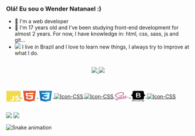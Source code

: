### Olá! Eu sou o Wender Natanael :)

- 🔭 I'm a web developer
- 🌱 I'm 17 years old and I've been studying front-end development for almost 2 years. For now, I have knowledge in: html, css, sass, js and git...
- <img src="[https://images.emojiterra.com/twitter/v13.1/512px/1f1e7-1f1f7.png](https://firebasestorage.googleapis.com/v0/b/edstore-18556.appspot.com/o/imgCategorias%2F1f1e7-1f1f72.png?alt=media&token=f0a3f48f-9f43-42db-9cae-d86604aa6906)"><img> I live in Brazil and I love to learn new things, I always try to improve at what I do.

##

<div align="center">
  <a href="https://github.com/wender101">
  <img height="160em" src="https://github-readme-stats.vercel.app/api?username=wender101&show_icons=true&theme=dark&include_all_commits=true&count_private=true"/>
  <img height="160em" src="https://github-readme-stats.vercel.app/api/top-langs/?username=wender101&layout=compact&langs_count=7&theme=dark"/>
</div>
  
  ##
  
<div style="display: inline_block"><br>
  <img align="center" alt="Icon-Js" height="30" width="40" src="https://raw.githubusercontent.com/devicons/devicon/master/icons/javascript/javascript-plain.svg">
  <img align="center" alt="Icon-HTML" height="30" width="40" src="https://raw.githubusercontent.com/devicons/devicon/master/icons/html5/html5-original.svg">
  <img align="center" alt="Icon-CSS" height="30" width="40" src="https://raw.githubusercontent.com/devicons/devicon/master/icons/css3/css3-original.svg">
  <img align="center" alt="Icon-CSS" height="30" width="40" src="https://camo.githubusercontent.com/dd4b2422ed3bfc9da88c43d18550375c66f9584327dff7ecc19315ce50b96f07/68747470733a2f2f7777772e766563746f726c6f676f2e7a6f6e652f6c6f676f732f66697265626173652f66697265626173652d69636f6e2e737667">
    <img align="center" alt="Icon-CSS" height="30" width="40" src="https://camo.githubusercontent.com/ed93c2b000a76ceaad1503e7eb9356591b885227e82a36a005b9d3498b303ba5/68747470733a2f2f7777772e766563746f726c6f676f2e7a6f6e652f6c6f676f732f6669676d612f6669676d612d69636f6e2e737667">
    <img align="center" alt="Icon-CSS" height="30" width="40" src="https://raw.githubusercontent.com/devicons/devicon/master/icons/sass/sass-original.svg">
    <img align="center" alt="Icon-CSS" height="30" width="40" src="https://raw.githubusercontent.com/devicons/devicon/master/icons/bootstrap/bootstrap-plain-wordmark.svg">
    <img align="center" alt="Icon-CSS" height="30" width="40" src="https://camo.githubusercontent.com/fbfcb9e3dc648adc93bef37c718db16c52f617ad055a26de6dc3c21865c3321d/68747470733a2f2f7777772e766563746f726c6f676f2e7a6f6e652f6c6f676f732f6769742d73636d2f6769742d73636d2d69636f6e2e737667">


 ##
  
  <div> 
  <a href="https://www.instagram.com/wender_2021/" target="_blank"><img src="https://img.shields.io/badge/-Instagram-%23E4405F?style=for-the-badge&logo=instagram&logoColor=white" target="_blank"></a>
  <a href="https://www.linkedin.com/in/wender-natanael-a9a29a235/" target="_blank"><img src="https://img.shields.io/badge/-LinkedIn-%230077B5?style=for-the-badge&logo=linkedin&logoColor=white" target="_blank"></a> 
</div>
  
  ![Snake animation](https://github.com/wender101/wender101/blob/output/github-contribution-grid-snake.svg)
